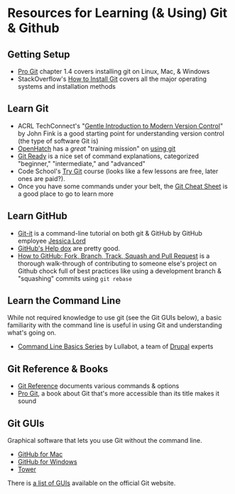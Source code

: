 # Resources for Learning (& Using) Git & Github

## Getting Setup

- [Pro Git](http://git-scm.com/book/ch1-4.html) chapter 1.4 covers installing git on Linux, Mac, & Windows
- StackOverflow's [How to Install Git](http://stackoverflow.com/questions/315911/git-for-beginners-the-definitive-practical-guide#323764) covers all the major operating systems and installation methods

## Learn Git

- ACRL TechConnect's "[Gentle Introduction to Modern Version Control](http://acrl.ala.org/techconnect/?p=1191)" by John Fink is a good starting point for understanding version control (the type of software Git is)
- [OpenHatch](https://openhatch.org) has a _great_ "training mission" on [using git](https://openhatch.org/missions/git)
- [Git Ready](http://gitready.com) is a nice set of command explanations, categorized "beginner," "intermediate," and "advanced"
- Code School's [Try Git](http://www.codeschool.com/courses/try-git) course (looks like a few lessons are free, later ones are paid?).
- Once you have some commands under your belt, the [Git Cheat Sheet](http://byte.kde.org/~zrusin/git/git-cheat-sheet-medium.png) is a good place to go to learn more

## Learn GitHub

- [Git-it](https://github.com/jlord/git-it) is a command-line tutorial on both git & GitHub by GitHub employee [Jessica Lord](https://github.com/jlord)
- [GitHub's Help dox](https://help.github.com/) are pretty good.
- [How to GitHub: Fork, Branch, Track, Squash and Pull Request](https://gun.io/blog/how-to-github-fork-branch-and-pull-request/) is a thorough walk-through of contributing to someone else's project on Github chock full of best practices like using a development branch & "squashing" commits using `git rebase`

## Learn the Command Line

While not required knowledge to use git (see the Git GUIs below), a basic familiarity with the command line is useful in using Git and understanding what's going on.

- [Command Line Basics Series](http://drupalize.me/series/command-line-basics-series) by Lullabot, a team of [Drupal](http://drupal.org) experts

## Git Reference & Books

- [Git Reference](http://gitref.org/) documents various commands & options
- [Pro Git](http://git-scm.com/book), a book about Git that's more accessible than its title makes it sound

## Git GUIs

Graphical software that lets you use Git without the command line.

- [GitHub for Mac](http://mac.github.com/)
- [GitHub for Windows](http://windows.github.com/)
- [Tower](http://www.git-tower.com/)

There is [a list of GUIs](http://git-scm.com/downloads/guis) available on the official Git website.
